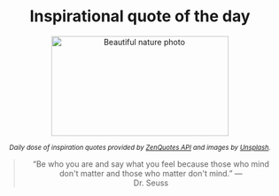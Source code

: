 
<div align="center">

# Inspirational quote of the day

<img src="./data/photo.jpeg" alt="Beautiful nature photo" width="320" height="180">

<sub><i>Daily dose of inspiration quotes provided by [ZenQuotes API](https://zenquotes.io/) and images by [Unsplash](https://unsplash.com/).</i></sub>


<blockquote>&ldquo;Be who you are and say what you feel because those who mind don't matter and those who matter don't mind.&rdquo; &mdash; <footer>Dr. Seuss</footer></blockquote>

</div>
